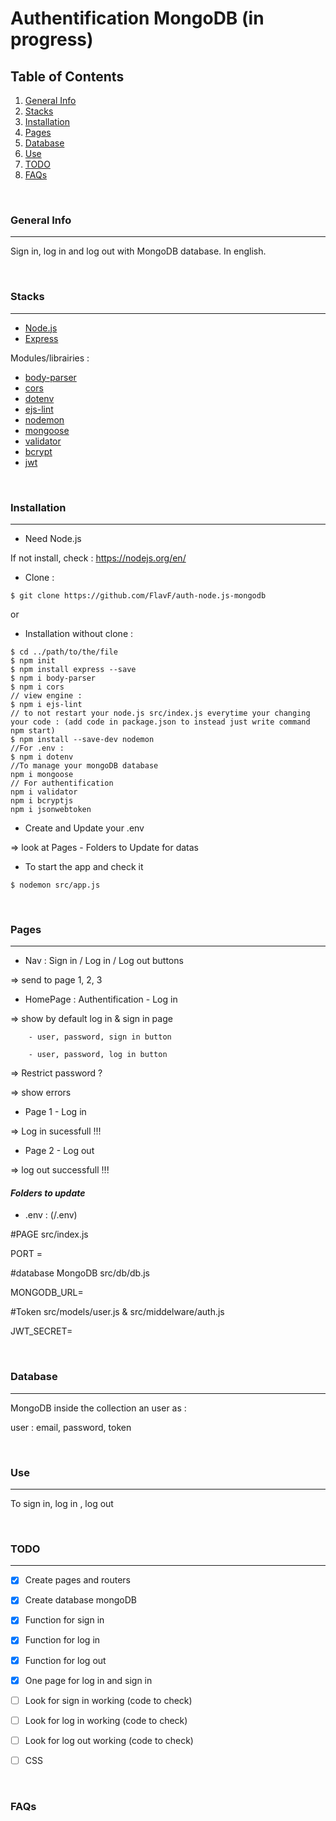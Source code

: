 # Authentification MongoDB (in progress)
## Table of Contents
1. [General Info](#general-info)
2. [Stacks](#stacks)
3. [Installation](#installation)
4. [Pages](#pages)
5. [Database](#database)
6. [Use](#use)
7. [TODO](#todo)
8. [FAQs](#faqs)

<br/>

### General Info
---
Sign in, log in and log out with MongoDB database.
In english.

<br/>

### Stacks
---
- [Node.js](https://nodejs.org/en/)
- [Express](https://expressjs.com/)

Modules/librairies : 
- [body-parser](https://www.npmjs.com/package/body-parser)
- [cors](https://www.npmjs.com/package/cors)
- [dotenv](https://www.npmjs.com/package/dotenv)
- [ejs-lint](https://www.npmjs.com/package/ejs-lint)
- [nodemon](https://www.npmjs.com/package/nodemon)
- [mongoose](https://www.npmjs.com/package/mongoose)
- [validator](https://www.npmjs.com/package/validator)
- [bcrypt](https://www.npmjs.com/package/bcryptjs)
- [jwt](https://www.npmjs.com/package/jsonwebtoken)


<br/>

### Installation
---
- Need Node.js

If not install, check : https://nodejs.org/en/

- Clone :

```
$ git clone https://github.com/FlavF/auth-node.js-mongodb
```

or

- Installation without clone :

```
$ cd ../path/to/the/file
$ npm init
$ npm install express --save
$ npm i body-parser
$ npm i cors
// view engine : 
$ npm i ejs-lint
// to not restart your node.js src/index.js everytime your changing your code : (add code in package.json to instead just write command  npm start)
$ npm install --save-dev nodemon  
//For .env : 
$ npm i dotenv
//To manage your mongoDB database
npm i mongoose
// For authentification
npm i validator
npm i bcryptjs
npm i jsonwebtoken
```
- Create and Update your .env 

=> look at Pages - Folders to Update for datas

- To start the app and check it

```
$ nodemon src/app.js
```


<br/>

### Pages
---
- Nav : Sign in / Log in / Log out buttons

=> send to page 1, 2, 3

- HomePage : Authentification - Log in

=> show by default log in & sign in page

        - user, password, sign in button
        
        - user, password, log in button

=> Restrict password ?

=> show errors

- Page 1 - Log in

=> Log in sucessfull !!!

- Page 2 - Log out

=> log out successfull !!!


#### *Folders to update*
- .env : (/.env)

#PAGE src/index.js

PORT = 

#database MongoDB src/db/db.js

MONGODB_URL=

#Token src/models/user.js & src/middelware/auth.js

JWT_SECRET=


<br/>

### Database
---
MongoDB inside the collection an user as :

user : email, password, token


<br/>

### Use
---
To sign in, log in , log out 

<br/>

### TODO
---

- [X] Create pages and routers
- [X] Create database mongoDB
- [X] Function for sign in
- [X] Function for log in
- [X] Function for log out
- [X] One page for log in and sign in 
- [ ] Look for sign in working (code to check)
- [ ] Look for log in working (code to check)
- [ ] Look for log out working (code to check)
- [ ] CSS

 
<br/>

### FAQs




